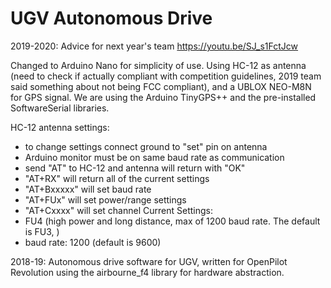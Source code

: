 # UGV Autonomous Drive
2019-2020:
Advice for next year's team
https://youtu.be/SJ_s1FctJcw

Changed to Arduino Nano for simplicity of use. Using HC-12 as antenna (need to check if actually compliant with competition guidelines, 2019 team said something about not being FCC compliant), and a UBLOX NEO-M8N for GPS signal. We are using the Arduino TinyGPS++ and the pre-installed SoftwareSerial libraries.

HC-12 antenna settings:
- to change settings connect ground to "set" pin on antenna
- Arduino monitor must be on same baud rate as communication
- send "AT" to HC-12 and antenna will return with "OK"
- "AT+RX" will return all of the current settings
- "AT+Bxxxxx" will set baud rate
- "AT+FUx" will set power/range settings
- "AT+Cxxxx" will set channel
Current Settings:
- FU4 (high power and long distance, max of 1200 baud rate. The default is FU3, )
- baud rate: 1200 (default is 9600)

2018-19:
Autonomous drive software for UGV, written for OpenPilot Revolution using the airbourne_f4 library for hardware abstraction.
